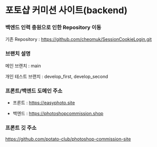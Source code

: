 # 포토샵 커미션 사이트(backend)


### 백엔드 인력 충원으로 인한 Repository 이동

기존 Repository : https://github.com/cheomuk/SessionCookieLogin.git


### 브랜치 설명

메인 브랜치 : main

개인 테스트 브랜치 : develop_first, develop_second


### 프론트/백엔드 도메인 주소

- 프론트 : https://easyphoto.site

- 백엔드 : https://photoshopcommission.shop


### 프론트 깃 주소

https://github.com/potato-club/photoshop-commission-site
